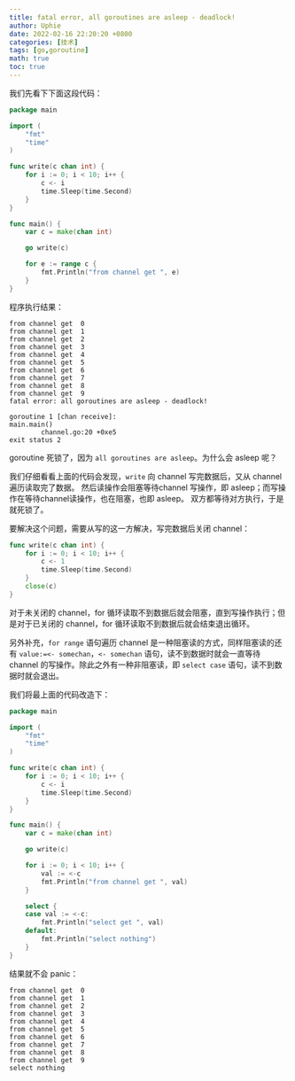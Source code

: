 ```yaml
---
title: fatal error, all goroutines are asleep - deadlock!
author: Uphie
date: 2022-02-16 22:20:20 +0800
categories: [技术]
tags: [go,goroutine]
math: true
toc: true
---
```



我们先看下下面这段代码：
```go
package main

import (
	"fmt"
	"time"
)

func write(c chan int) {
	for i := 0; i < 10; i++ {
		c <- i
		time.Sleep(time.Second)
	}
}

func main() {
	var c = make(chan int)

	go write(c)

	for e := range c {
		fmt.Println("from channel get ", e)
	}
}
```

程序执行结果：
```console
from channel get  0
from channel get  1
from channel get  2
from channel get  3
from channel get  4
from channel get  5
from channel get  6
from channel get  7
from channel get  8
from channel get  9
fatal error: all goroutines are asleep - deadlock!

goroutine 1 [chan receive]:
main.main()
        channel.go:20 +0xe5
exit status 2
```

goroutine 死锁了，因为 `all goroutines are asleep`。为什么会 asleep 呢？


我们仔细看看上面的代码会发现，`write` 向 channel 写完数据后，又从 channel 遍历读取完了数据。
然后读操作会阻塞等待channel 写操作，即 asleep；而写操作在等待channel读操作，也在阻塞，也即 asleep。
双方都等待对方执行，于是就死锁了。

要解决这个问题，需要从写的这一方解决，写完数据后关闭 channel：
```go
func write(c chan int) {
	for i := 0; i < 10; i++ {
		c <- 1
		time.Sleep(time.Second)
	}
	close(c)
}
```

对于未关闭的 channel，for 循环读取不到数据后就会阻塞，直到写操作执行；但是对于已关闭的 channel，for 循环读取不到数据后就会结束退出循环。

另外补充，`for range` 语句遍历 channel 是一种阻塞读的方式，同样阻塞读的还有 `value:=<- somechan`，`<- somechan` 语句，读不到数据时就会一直等待 channel 的写操作。除此之外有一种非阻塞读，即 `select case` 语句，读不到数据时就会退出。

我们将最上面的代码改造下：
```go
package main

import (
	"fmt"
	"time"
)

func write(c chan int) {
	for i := 0; i < 10; i++ {
		c <- i
		time.Sleep(time.Second)
	}
}

func main() {
	var c = make(chan int)

	go write(c)

	for i := 0; i < 10; i++ {
		val := <-c
		fmt.Println("from channel get ", val)
	}

	select {
	case val := <-c:
		fmt.Println("select get ", val)
	default:
		fmt.Println("select nothing")
	}
}
```

结果就不会 panic：
```console
from channel get  0
from channel get  1
from channel get  2
from channel get  3
from channel get  4
from channel get  5
from channel get  6
from channel get  7
from channel get  8
from channel get  9
select nothing
```

